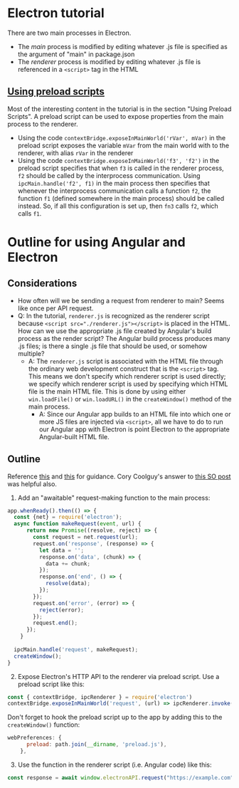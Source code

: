 # Electron tutorial

There are two main processes in Electron.

- The *main* process is modified by editing whatever .js file is specified as the argument of "main" in package.json
- The *renderer* process is modified by editing whatever .js file is referenced in a `<script>` tag in the HTML

##  [Using preload scripts](https://www.electronjs.org/docs/latest/tutorial/tutorial-preload)

Most of the interesting content in the tutorial is in the section "Using Preload Scripts". A preload script can be used to expose properties from the main process to the renderer.

- Using the code `contextBridge.exposeInMainWorld('rVar', mVar)` in the preload script exposes the variable `mVar` from the main world with to the renderer, with alias `rVar` in the renderer
- Using the code `contextBridge.exposeInMainWorld('f3', 'f2')` in the preload script specifies that when `f3` is called in the renderer process, `f2` should be called by the interprocess communication. Using `ipcMain.handle('f2', f1)`  in the main process then specifies that whenever the interprocess communication calls a function `f2`, the function `f1` (defined somewhere in the main process) should be called instead. So, if all this configuration is set up, then `fn3` calls `f2`, which calls `f1`.

# Outline for using Angular and Electron

## Considerations

- How often will we be sending a request from renderer to main? Seems like once per API request.
- Q: In the tutorial, `renderer.js` is recognized as the renderer script because `<script src="./renderer.js"></script>` is placed in the HTML. How can we use the appropriate .js file created by Angular's build process as the render script? The Angular build process produces many .js files; is there a single .js file that should be used, or somehow multiple?
  - A: The `renderer.js` script is associated with the HTML file through the ordinary web development construct that is the `<script>` tag. This means we don't specify which renderer script is used directly; we specify which renderer script is used by specifying which HTML file is the main HTML file. This is done by using either `win.loadFile()` or `win.loadURL()` in the `createWindow()` method of the main process.
    - A: Since our Angular app builds to an HTML file into which one or more JS files are injected via `<script>`, all we have to do to run our Angular app with Electron is point Electron to the appropriate Angular-built HTML file.

## Outline

Reference [this](https://buddy.works/tutorials/building-a-desktop-app-with-electron-and-angular) and [this](https://www.electronjs.org/docs/latest/tutorial/ipc) for guidance. Cory Coolguy's answer to [this SO post](https://stackoverflow.com/questions/57061723/how-does-postman-an-electron-app-get-around-cors) was helpful also.

1. Add an "awaitable" request-making function to the main process:

```js
app.whenReady().then(() => {
  const {net} = require('electron');
  async function makeRequest(event, url) {
      return new Promise((resolve, reject) => {
        const request = net.request(url);
        request.on('response', (response) => {
          let data = '';
          response.on('data', (chunk) => {
            data += chunk;
          });
          response.on('end', () => {
            resolve(data);
          });
        });
        request.on('error', (error) => {
          reject(error);
        });
        request.end();
      });
    }
  
  ipcMain.handle('request', makeRequest);
  createWindow();
}
```

2. Expose Electron's HTTP API to the renderer via preload script. Use a preload script like this:

```js
const { contextBridge, ipcRenderer } = require('electron')
contextBridge.exposeInMainWorld('request', (url) => ipcRenderer.invoke('request', url));
```

Don't forget to hook the preload script up to the app by adding this to the `createWindow()` function:

```js
webPreferences: {
      preload: path.join(__dirname, 'preload.js'),
    },
```

3. Use the function in the renderer script (i.e. Angular code) like this:

```js
const response = await window.electronAPI.request("https://example.com")
```

